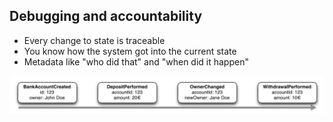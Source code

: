 ## Debugging and accountability

- Every change to state is traceable
- You know how the system got into the current state
- Metadata like "who did that" and "when did it happen" 

![Eventstream](static/img/eventstream.png)